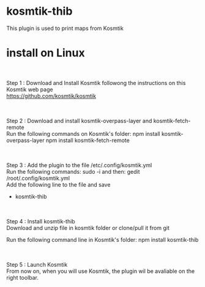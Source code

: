 # kosmtik-thib

This plugin is used to print maps from Kosmtik

# install on Linux

<br/><br/>
  Step 1  : Download and Install Kosmtik followong the instructions on this Kosmtik web page
<br/>
https://github.com/kosmtik/kosmtik

<br/><br/>
  Step 2 : Download and install kosmtik-overpass-layer and kosmtik-fetch-remote
<br/>
Run the following commands on Kosmtik's folder:
npm install kosmtik-overpass-layer
npm install kosmtik-fetch-remote

<br/><br/>
  Step 3 : Add the plugin to the file /etc/.config/kosmtik.yml
<br/>
Run the following commands:
sudo -i
and then:
gedit /root/.config/kosmtik.yml
<br/>
Add the following line to the file and save
  - kosmtik-thib
  
<br/><br/>
  Step 4 : Install kosmtik-thib
<br/>
Download and unzip file in kosmtik folder or clone/pull it from git

Run the following command line in Kosmtik's folder:
npm install kosmtik-thib

<br/><br/>
  Step 5 : Launch Kosmtik
<br/>
From now on, when you will use Kosmtik, the plugin wil be avaliable on the right toolbar.
